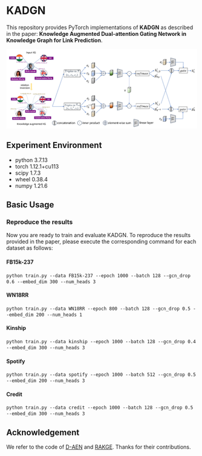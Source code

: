 # KADGN
This repository provides PyTorch implementations of **KADGN** as described in the paper: **Knowledge Augmented Dual-attention Gating Network in Knowledge Graph for Link Prediction**.


![framework](https://github.com/22zwChen/KADGN/blob/07ffcc09b47808bce4d3c606e7680c8c4a554e5e/framework.png)

## Experiment Environment
- python 3.7.13
- torch 1.12.1+cu113
- scipy 1.7.3
- wheel 0.38.4
- numpy 1.21.6



## Basic Usage

### Reproduce the results
Now you are ready to train and evaluate KADGN. To reproduce the results provided in the paper, please execute the corresponding command for each dataset as follows:

#### FB15k-237
    python train.py --data FB15k-237 --epoch 1000 --batch 128 --gcn_drop 0.6 --embed_dim 300 --num_heads 3

#### WN18RR
    python train.py --data WN18RR --epoch 800 --batch 128 --gcn_drop 0.5 --embed_dim 200 --num_heads 1
    
#### Kinship
    python train.py --data kinship --epoch 1000 --batch 128 --gcn_drop 0.4 --embed_dim 300 --num_heads 3

#### Spotify
    python train.py --data spotify --epoch 1000 --batch 512 --gcn_drop 0.5 --embed_dim 200 --num_heads 3

#### Credit
    python train.py --data credit --epoch 1000 --batch 128 --gcn_drop 0.5 --embed_dim 300 --num_heads 3





## Acknowledgement
We refer to the code of [D-AEN](https://github.com/hcfun/D-AEN) and [RAKGE](https://github.com/learndatalab/RAKGE). Thanks for their contributions.
